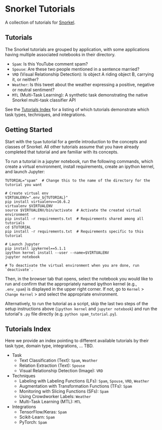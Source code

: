 # Snorkel Tutorials
A collection of tutorials for [Snorkel](http://snorkel.org).

## Tutorials
The Snorkel tutorials are grouped by application, with some applications having multiple associated notebooks in their directory.
* `Spam`: Is this YouTube comment spam?
* `Spouse`: Are these two people mentioned in a sentence married?
* `VRD` (Visual Relationship Detection): Is object A riding object B, carrying it, or neither?
* `Weather`: Is this tweet about the weather expressing a positive, negative or neutral sentiment?
* `MTL` (Multi-Task Learning): A synthetic task demonstrating the native Snorkel multi-task classifier API

See the [Tutorials Index](#tutorials-index) for a listing of which tutorials demonstrate which task types, techniques, and integrations.

## Getting Started
Start with the `Spam` tutorial for a gentle introduction to the concepts and classes of Snorkel.
All other tutorials assume that you have already completed that tutorial and are familiar with its concepts.

To run a tutorial in a jupyter notebook, run the following commands, which create a virtual environment, install requirements, create an ipython kernel, and launch Jupyter:
```
TUTORIAL="spam"  # Change this to the name of the directory for the tutorial you want

# Create virtual env
VIRTUALENV=".env_${TUTORIAL}"
pip install virtualenv==16.6.2
virtualenv $VIRTUALENV
source $VIRTUALENV/bin/activate  # Activate the created virtual environment
pip install -r requirements.txt  # Requirements shared among all tutorials
cd $TUTORIAL
pip install -r requirements.txt  # Requirements specific to this tutorial

# Launch Jupyter
pip install ipykernel==5.1.1
ipython kernel install --user --name=$VIRTUALENV
jupyter notebook

# To deactivate the virtual environment when you are done, run `deactivate`.
```
Then, in the browser tab that opens, select the notebook you would like to run and confirm that the appropriately named ipython kernel (e.g., `.env_spam`) is displayed in the upper right corner. If not, go to `Kernel` > `Change Kernel` > and select the appropriate environment.

Alternatively, to run the tutorial as a script, skip the last two steps of the setup instructions above (`ipython kernel` and `jupyter notebook`) and run the tutorial's `.py` file directly (e.g. `python spam_tutorial.py`).


## <a name="tutorials-index"> Tutorials Index </a>
Here we provide an index pointing to different available tutorials by their task type, domain type, integrations, ... TBD.
* Task
    * Text Classification (Text): `Spam`, `Weather`
    * Relation Extraction (Text): `Spouse`
    * Visual Relationship Detection (Image): `VRD`
* Techniques
    * Labeling with Labeling Functions (LFs): `Spam`, `Spouse`, `VRD`, `Weather`
    * Augmentation with Transformation Functions (TFs): `Spam`
    * Monitoring with Slicing Functions (SFs): `Spam`
    * Using Crowdworker Labels: `Weather`
    * Multi-Task Learning (MTL): `MTL`
* Integrations
    * TensorFlow/Keras: `Spam`
    * Scikit-Learn: `Spam`
    * PyTorch: `Spam`
